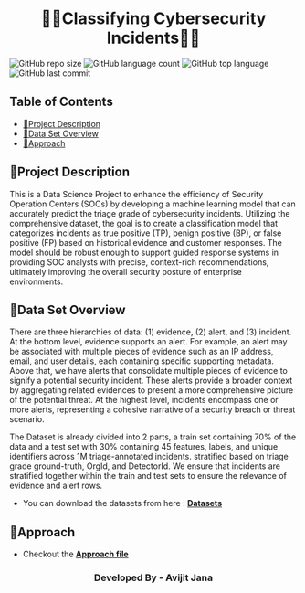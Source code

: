 <h1 align="center">👨‍💻Classifying Cybersecurity Incidents👨‍💻</h1>

![GitHub repo size](https://img.shields.io/github/repo-size/Avijit-Jana/Classifying_Cybersecurity_Incidents_Machine_Learning?style=plastic)
![GitHub language count](https://img.shields.io/github/languages/count/Avijit-Jana/Classifying_Cybersecurity_Incidents_Machine_Learning?style=plastic)
![GitHub top language](https://img.shields.io/github/languages/top/Avijit-Jana/Classifying_Cybersecurity_Incidents_Machine_Learning?style=plastic)
![GitHub last commit](https://img.shields.io/github/last-commit/Avijit-Jana/Classifying_Cybersecurity_Incidents_Machine_Learning?color=red&style=plastic)

<h2> Table of Contents</h2>

- [📖Project Description](#project-description)
- [📁Data Set Overview](#data-set-overview)
- [🚩Approach](#approach)

## 📖Project Description 

This is a Data Science Project to enhance the efficiency of Security Operation Centers (SOCs) by developing a machine learning model that can accurately predict the triage grade of cybersecurity incidents. Utilizing the comprehensive dataset, the goal is to create a classification model that categorizes incidents as true positive (TP), benign positive (BP), or false positive (FP) based on historical evidence and customer responses. The model should be robust enough to support guided response systems in providing SOC analysts with precise, context-rich recommendations, ultimately improving the overall security posture of enterprise environments.

## 📁Data Set Overview

 There are three hierarchies of data: (1) evidence, (2) alert, and (3) incident. At the bottom level, evidence supports an alert. For example, an alert may be associated with multiple pieces of evidence such as an IP address, email, and user details, each containing specific supporting metadata. Above that, we have alerts that consolidate multiple pieces of evidence to signify a potential security incident. These alerts provide a broader context by aggregating related evidences to present a more comprehensive picture of the potential threat. At the highest level, incidents encompass one or more alerts, representing a cohesive narrative of a security breach or threat scenario. 
 
 The Dataset is already divided into 2 parts, a train set containing 70% of the data and a test set with 30% containing 45 features, labels, and unique identifiers across 1M triage-annotated incidents. stratified based on triage grade ground-truth, OrgId, and DetectorId. We ensure that incidents are stratified together within the train and test sets to ensure the relevance of evidence and alert rows.

- You can download the datasets from here : [**Datasets**](https://www.kaggle.com/datasets/Microsoft/microsoft-security-incident-prediction?select=GUIDE_Test.csv)

## 🚩Approach

- Checkout the [**Approach file**](https://github.com/Avijit-Jana/Classifying_Cybersecurity_Incidents_Machine_Learning/blob/main/Approach.md)

<h3 align="center">Developed By - Avijit Jana</h3>